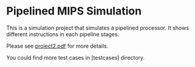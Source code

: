 # Pipelined MIPS Simulation

This is a simulation project that simulates a pipelined processor.
It shows different instructions in each pipeline stages.

Please see [project2.pdf](https://github.com/hsliao0903/2020Fall_ComputerAtchitecture_Pro2/blob/master/project2.pdf) for more details.

You could find more test cases in [testcases] directory.

